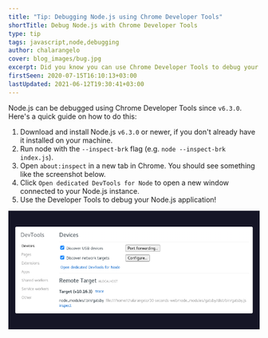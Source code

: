 ```yaml
---
title: "Tip: Debugging Node.js using Chrome Developer Tools"
shortTitle: Debug Node.js with Chrome Developer Tools
type: tip
tags: javascript,node,debugging
author: chalarangelo
cover: blog_images/bug.jpg
excerpt: Did you know you can use Chrome Developer Tools to debug your Node.js code? Find out how in this short guide.
firstSeen: 2020-07-15T16:10:13+03:00
lastUpdated: 2021-06-12T19:30:41+03:00
---
```


Node.js can be debugged using Chrome Developer Tools since `v6.3.0`. Here's a quick guide on how to do this:

1. Download and install Node.js `v6.3.0` or newer, if you don't already have it installed on your machine.
2. Run node with the `--inspect-brk` flag (e.g. `node --inspect-brk index.js`).
3. Open `about:inspect` in a new tab in Chrome. You should see something like the screenshot below.
4. Click `Open dedicated DevTools for Node` to open a new window connected to your Node.js instance.
5. Use the Developer Tools to debug your Node.js application!

![about:inspect page](./blog_images/chrome-debug-node.png)
